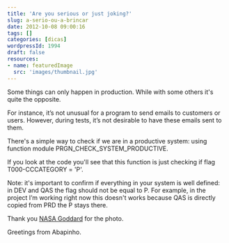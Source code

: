 ```yaml
---
title: 'Are you serious or just joking?'
slug: a-serio-ou-a-brincar
date: 2012-10-08 09:00:16
tags: []
categories: [dicas]
wordpressId: 1994
draft: false
resources:
- name: featuredImage
  src: 'images/thumbnail.jpg'
---
```

Some things can only happen in production.
While with some others it's quite the opposite.

<!--more-->

For instance, it’s not unusual for a program to send emails to customers or users. However, during tests, it’s not desirable to have these emails sent to them.

There's a simple way to check if we are in a productive system: using function module PRGN_CHECK_SYSTEM_PRODUCTIVE.

If you look at the code you'll see that this function is just checking if flag T000-CCCATEGORY = 'P'.

Note: it's important to confirm if everything in your system is well defined: in DEV and QAS the flag should not be equal to P. For example, in the project I’m working right now this doesn't works because QAS is directly copied from PRD the P stays there.

Thank you [NASA Goddard][1] for the photo.

Greetings from Abapinho.

   [1]: http://www.flickr.com/photos/nasamarshall/6956818526
